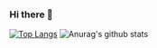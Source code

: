 ### Hi there 👋

<!--
**lidmyr93/lidmyr93** is a ✨ _special_ ✨ repository because its `README.md` (this file) appears on your GitHub profile.

Here are some ideas to get you started:

- 🔭 I’m currently working on ...
- 🌱 I’m currently learning ...
- 👯 I’m looking to collaborate on ...
- 🤔 I’m looking for help with ...
- 💬 Ask me about ...
- 📫 How to reach me: ...
- 😄 Pronouns: ...
- ⚡ Fun fact: ...
-->

[![Top Langs](https://github-readme-stats.vercel.app/api/top-langs/?username=lidmyr93&show_icons=true&theme=dark)](https://github.com/lidmyr93/github-readme-stats)
![Anurag's github stats](https://github-readme-stats.vercel.app/api?username=lidmyr93&show_icons=true&theme=dark)


